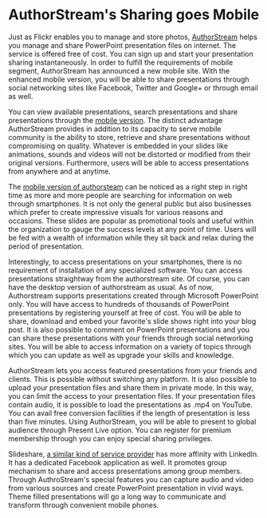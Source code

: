 # AuthorStream's Sharing goes Mobile

Just as Flickr enables you to manage and store photos, <a href="http://www.authorstream.com/">AuthorStream</a> helps you manage and share PowerPoint presentation files on internet. The service is offered free of cost. You can sign up and start your presentation sharing instantaneously. In order to fulfill the requirements of mobile segment, AuthorStream has announced a new mobile site. With the enhanced mobile version, you will be able to share presentations through social networking sites like Facebook, Twitter and Google+ or through email as well.

You can view available presentations, search presentations and share presentations through the <a href="http://m.authorstream.com">mobile version</a>. The distinct advantage AuthorStream provides in addition to its capacity to serve mobile community is the ability to store, retrieve and share presentations without compromising on quality. Whatever is embedded in your slides like animations, sounds and videos will not be distorted or modified from their original versions. Furthermore, users will be able to access presentations from anywhere and at anytime.

The <a href="http://www.authorstream.com/Presentation/trafficmonsters-1235074-why-having-mobile-version-of-your-website-is-now-necessity/">mobile version of authorsteam</a> can be noticed as a right step in right time as more and more people are searching for information on web through smartphones. It is not only the general public but also businesses which prefer to create impressive visuals for various reasons and occasions. These slides are popular as promotional tools and useful within the organization to gauge the success levels at any point of time. Users will be fed with a wealth of information while they sit back and relax during the period of presentation. 

Interestingly, to access presentations on your smartphones, there is no requirement of installation of any specialized software. You can access presentations straightway from the authorstream site. Of course, you can have the desktop version of authorstream as usual. As of now, Authorstream supports presentations created through Microsoft PowerPoint only. You will have access to hundreds of thousands of PowerPoint presentations by registering yourself at free of cost. You will be able to share, download and embed your favorite's slide shows right into your blog post. It is also possible to comment on PowerPoint presentations and you can share these presentations with your friends through social networking sites. You will be able to access information on a variety of topics through which you can update as well as upgrade your skills and knowledge. 

AuthorStream lets you access featured presentations from your friends and clients. This is possible without switching any platform. It is also possible to upload your presentation files and share them in private mode. In this way, you can limit the access to your presentation files. If your presentation files contain audio, it is possible to load the presentations as .mp4 on YouTube. You can avail free conversion facilities if the length of presentation is less than five minutes. Using AuthorStream, you will be able to present to global audience through Present Live option. You can register for premium membership through you can enjoy special sharing privileges.

Slideshare, <a href="http://www.wiziq.com/tutorial/28646-Comparison-of-Scribd-Slideshare-and-Authorstream">a similar kind of service provider</a> has more affinity with LinkedIn. It has a dedicated Facebook application as well. It promotes group mechanism to share and access presentations among group members. Through AuthroStream's special features you can capture audio and video from various sources and create PowerPoint presentation in vivid ways. Theme filled presentations will go a long way to communicate and transform through convenient mobile phones.

